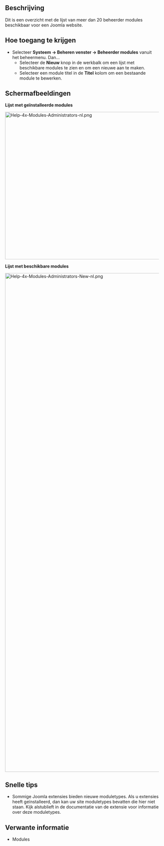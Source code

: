 <!-- Filename: Help4.x:Extensions_Modules_Administrator / Display title: Extensies - Beheermodules -->

## Beschrijving

Dit is een overzicht met de lijst van meer dan 20 beheerder modules
beschikbaar voor een Joomla website.

## Hoe toegang te krijgen

- Selecteer **Systeem → Beheren venster → Beheerder modules**
  vanuit het beheermenu. Dan...
  - Selecteer de **Nieuw** knop in de werkbalk om een lijst met
    beschikbare modules te zien en om een nieuwe aan te maken.
  - Selecteer een module titel in de **Titel** kolom om een bestaande
    module te bewerken.

## Schermafbeeldingen

**Lijst met geïnstalleerde modules**

<img
src="https://docs.joomla.org/images/thumb/e/e0/Help-4x-Modules-Administrators-nl.png/800px-Help-4x-Modules-Administrators-nl.png"
decoding="async"
srcset="https://docs.joomla.org/images/thumb/e/e0/Help-4x-Modules-Administrators-nl.png/1200px-Help-4x-Modules-Administrators-nl.png 1.5x, https://docs.joomla.org/images/e/e0/Help-4x-Modules-Administrators-nl.png 2x"
data-file-width="1212" data-file-height="731" width="800" height="483"
alt="Help-4x-Modules-Administrators-nl.png" />

**Lijst met beschikbare modules**

<img
src="https://docs.joomla.org/images/thumb/2/2d/Help-4x-Modules-Administrators-New-nl.png/800px-Help-4x-Modules-Administrators-New-nl.png"
decoding="async"
srcset="https://docs.joomla.org/images/2/2d/Help-4x-Modules-Administrators-New-nl.png 1.5x"
data-file-width="1188" data-file-height="2427" width="800" height="1634"
alt="Help-4x-Modules-Administrators-New-nl.png" />

## Snelle tips

- Sommige Joomla extensies bieden nieuwe moduletypes. Als u extensies
  heeft geïnstalleerd, dan kan uw site moduletypes bevatten die hier
  niet staan. Kijk alstublieft in de documentatie van de extensie voor
  informatie over deze moduletypes.

## Verwante informatie

- Modules

